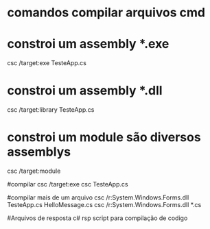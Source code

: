 # comandos compilar arquivos cmd
# constroi um assembly *.exe
csc /target:exe TesteApp.cs 

# constroi um assembly *.dll
csc /target:library TesteApp.cs

# constroi um module são diversos assemblys
csc /target:module 

#compilar
csc /target:exe
csc TesteApp.cs

#compilar mais de um arquivo
csc /r:System.Windows.Forms.dll TesteApp.cs HelloMessage.cs
csc /r:System.Windows.Forms.dll *.cs

#Arquivos de resposta c# rsp script para compilação de codigo